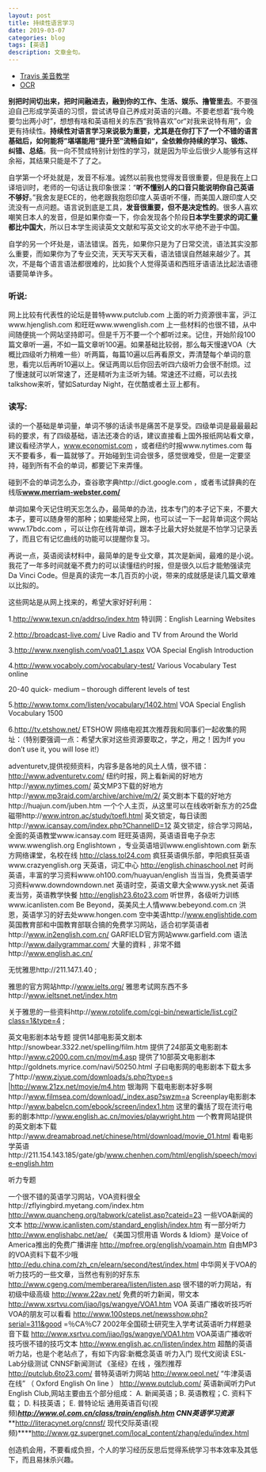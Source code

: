 ```yaml
---
layout: post
title: 持续性语言学习
date: 2019-03-07
categories: blog
tags: [英语]
description: 文章金句。
---
```


- [Travis 美音教学](https://www.bilibili.com/video/av20585009)
- [OCR](http://www.ocrmaker.com/)


**别把时间切出来，把时间融进去，融到你的工作、生活、娱乐、撸管里去**。不要强迫自己形成学英语的习惯，尝试诱导自己养成对英语的兴趣。不要老想着“我今晚要匀出两小时”，想想有啥和英语相关的东西“我特喜欢”or“对我来说特有用”，会更有持续性。**持续性对语言学习来说极为重要，尤其是在你打下了一个不错的语言基础后，如何能将”堪堪能用“提升至”流畅自如“，全依赖你持续的学习、锻炼、纠错、总结**。我一向不赞成特别计划性的学习，就是因为毕业后很少人能够有这样余裕，其结果只能是不了了之。


自学第一个坏处就是，发音不标准。诚然以前我也觉得发音很重要，但是我在上口译培训时，老师的一句话让我印象很深：“**听不懂别人的口音只能说明你自己英语不够好**。”我舍友是ECE的，他老跟我抱怨印度人英语听不懂，而美国人跟印度人交流没有一点问题。语言说到底是工具，**发音很重要，但不是决定性的**。很多人喜欢嘲笑日本人的发音，但是如果你查一下，你会发现各个阶段**日本学生要求的词汇量都比中国大**，所以日本学生阅读英文文献和写英文论文的水平绝不逊于中国。


自学的另一个坏处是，语法错误。首先，如果你只是为了日常交流，语法其实没那么重要，而如果你为了专业交流，天天写天天看，语法错误自然越来越少了。其次，不是每个语言语法都很难的，比如我个人觉得英语和西班牙语语法比起法语德语要简单许多。


### 听说:
网上比较有代表性的论坛是普特www.putclub.com 上面的听力资源很丰富，沪江www.hjenglish.com 和旺旺www.wwenglish.com 上一些材料的也很不错，从中间随便挑一个网站坚持即可。但是千万不要一个个都听过来。记住，开始阶段100篇文章听一遍，不如一篇文章听100遍。如果基础比较弱，那么每天慢速VOA（大概比四级听力稍难一些）听两篇，每篇10遍以后再看原文，弄清楚每个单词的意思，看完以后再听10遍以上。保证两周以后你回去听四六级听力会很不耐烦。过了慢速就可以听常速了，还是精听为主泛听为辅。常速还不过瘾，可以去找talkshow来听，譬如Saturday Night，在优酷或者土豆上都有。


### 读写:
读的一个基础是单词量，单词不够的话读书是痛苦不是享受。四级单词是最最最起码的要求，有了四级基础，语法还凑合的话，建议直接看上国外报纸网站看文章，建议看经济学人，www.economist.com ，或者纽约时报www.nytimes.com 每天不要看多，看一篇就够了。开始碰到生词会很多，感觉很难受，但是一定要坚持，碰到所有不会的单词，都要记下来弄懂。


碰到不会的单词怎么办，查谷歌字典http://dict.google.com ，或者韦试辞典的在线版**www.merriam-webster.com/**


单词如果今天记住明天忘怎么办，最简单的办法，找本专门的本子记下来，不要大本子，要可以随身带的那种；如果能经常上网，也可以试一下一起背单词这个网站www.17bdc.com ，可以让你在线背单词，跟本子比最大好处就是不怕学习记录丢了，而且它有记忆曲线的功能可以提醒你复习。


再说一点，英语阅读材料中，最简单的是专业文章，其次是新闻，最难的是小说。我花了一年多时间就毫不费力的可以读懂纽约时报，但是很久以后才能勉强读完Da Vinci Code。但是真的读完一本几百页的小说，带来的成就感是读几篇文章难以比拟的。


这些网站是从网上找来的，希望大家好好利用：

1.http://www.texun.cn/addrso/index.htm 特训网：English Learning Websites

2.http://broadcast-live.com/ Live Radio and TV from Around the World

3.http://www.nxenglish.com/voa01_1.aspx VOA Special English Introduction

4.http://www.vocaboly.com/vocabulary-test/ Various Vocabulary Test online

20-40 quick- medium – thorough different levels of test

5.http://www.tomx.com/listen/vocabulary/1402.html VOA Special English Vocabulary 1500

6.http://tv.etshow.net/ ETSHOW 网络电视其次推荐我和同事们一起收集的网址：（特别要强调一点：希望大家对这些资源要取之，学之，用之！因为If you don’t use it, you will lose it!）

adventuretv,提供视频资料，内容多是各地的风土人情，很不错：http://www.adventuretv.com/ 纽约时报，网上看新闻的好地方http://www.nytimes.com/ 英文MP3下载的好地方http://www.mp3raid.com/archive/archive/m/2/ 英文剧本下载的好地方http://huajun.com/juben.htm 一个个人主页，从这里可以在线收听新东方的25盘磁带http://www.intron.ac/study/toefl.html 英文锁定，每日读图http://www.icansay.com/index.php?ChannelID=12 英文锁定，综合学习网站，全面的英语教堂www.icansay.com 旺旺英语网，英语语音电子杂志www.wwenglish.org Englishtown ，专业英语培训www.englishtown.com 新东方网络课堂，名校在线 http://class.tol24.com 疯狂英语俱乐部，李阳疯狂英语www.crazyenglish.org 天英语，词汇中心 http://english.chinaschool.net 时尚英语，丰富的学习资料www.oh100.com/huayuan/english 当当当，免费英语学习资料www.downdowndown.net 英语时空，英语文章大全www.yysk.net 英语麦当劳，英语教学快餐 http://english23.6to23.com 听世界，各级听力训练www.icanlisten.com Be Beyond，英美风土人情www.bebeyond.com.cn 洪恩，英语学习的好去处www.hongen.com 空中美语http://www.englishtide.com 英国教育部和中国教育部联合搞的免费学习网站，适合初学英语者http://www.in2english.com.cn/ GARFIELD官方网站www.garfield.com 语法http://www.dailygrammar.com/ 大量的資料﹐非常不錯http://www.english.ac.cn/

无忧雅思http://211.147.1.40 ;

雅思的官方网站http://www.ielts.org/ 雅思考试网东西不多http://www.ieltsnet.net/index.htm

关于雅思的一些资料http://www.rotolife.com/cgi-bin/newarticle/list.cgi?class=1&type=4 ;

英文电影剧本站专题 提供14部电影英文剧本http://snowbear.3322.net/spelling/film.htm 提供了24部英文电影剧本http://www.c2000.com.cn/mov/m4.asp 提供了10部英文电影剧本http://goldnets.myrice.com/navi/50250.html 子曰电影网的电影剧本下载太多了http://www.ziyue.com/downloads/s.php?type=s |http://www.21zx.net/movie/m4.htm 银海网 下载电影剧本好多啊http://www.filmsea.com/download/_index.asp?swzm=a Screenplay电影剧本http://www.babelcn.com/ebook/screen/index1.htm 这里的囊括了现在流行电影的剧本http://www.english.ac.cn/movies/playwright.htm 一个教育网站提供的英文剧本下载http://www.dreamabroad.net/chinese/html/download/movie_01.html 看电影学英语http://211.154.143.185/gate/gb/www.chenhen.com/html/english/speech/movie-english.htm

听力专题

一个很不错的英语学习网站，VOA资料很全http://zflyingbird.myetang.com/index.htm http://www.quancheng.org/tabwork/catelist.asp?cateid=23 一些VOA新闻的文本 http://www.icanlisten.com/standard_english/index.htm 有一部分听力 http://www.englishabc.net/ae/ 《美国习惯用语 Words & Idiom》是Voice of America推出的免费广播讲座 http://mpfree.org/english/voamain.htm 自由MP3的VOA资料下载不少哦 http://edu.china.com/zh_cn/elearn/second/test/index.html 中华网关于VOA的听力技巧的一些文章，当然也有别的好东东 http://www.cgeng.com/memberarea/listen/listen.asp 很不错的听力网站，有初级中级高级 http://www.22av.net/ 免费的听力新闻，带文本 http://www.xsrtvu.com/jiao/lgs/wangye/VOA1.htm VOA 英语广播收听技巧听VOA的朋友可以看看 http://www.100steps.net/newsshow.php?serial=311&good =％CA％C7 2002年全国硕士研究生入学考试英语听力样题录音下载 http://www.xsrtvu.com/jiao/lgs/wangye/VOA1.htm VOA英语广播收听技巧很不错的技巧文本 http://www.english.ac.cn/listen/index.htm 超酷的英语听力站，也是个老站点了，有如下内容:新概念英语 听力入门 现代文阅读 ESL-Lab分级测试 CNNSF新闻测试 《圣经》在线 ，强烈推荐 http://putclub.6to23.com/ 普特英语听力网站 http://www.oeol.net/ “牛津英语在线” （ Oxford English On line ） http://www.putclub.com/ 英语新闻听力Put English Club,网站主要由五个部分组成： A. 新闻英语；B. 英语教程；C. 资料下载； D. 科技英语； E. 普特论坛 通用英语百句(视频)***http://www.ol.com.cn/class/train/english.htm CNN英语学习资源*****http://literacynet.org/cnnsf/ 现代交际英语(视频)****http://www.gz.supergnet.com/local_content/zhang/edu/index.html

创造机会用，不要看成负担，个人的学习经历反思后觉得系统学习书本效率及其低下，而且易抹杀兴趣。
